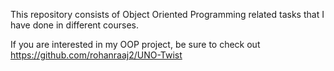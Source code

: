 This repository consists of Object Oriented Programming related tasks that I have done in different courses.

If you are interested in my OOP project, be sure to check out https://github.com/rohanraaj2/UNO-Twist
